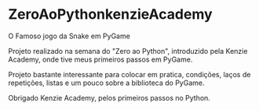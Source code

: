 # ZeroAoPythonkenzieAcademy

O Famoso jogo da Snake em PyGame

Projeto realizado na semana do "Zero ao Python", introduzido pela Kenzie Academy, onde tive meus primeiros passos em PyGame.

Projeto bastante interessante para colocar em pratica, condições, laços de repetições, listas e um pouco sobre a biblioteca do PyGame.

Obrigado Kenzie Academy, pelos primeiros passos no Python.
